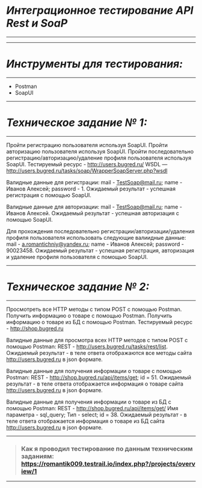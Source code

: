 # ***Интеграционное тестирование API Rest и SoaP***
-----------------------------------
-----------------------------------
# ***Инструменты для тестирования:***
-----------------------------------
- Postman
- SoapUI
***

# ***Техническое задание № 1:***
-----------------------------------
   Пройти регистрацию пользователя используя SoapUI. Пройти авторизацию пользователя используя SoapUI. Пройти последовательно регистрацию/авторизацию/удаление профиля пользователя используя SoapUI.
Тестируемый ресурс - http://users.bugred.ru/
WSDL — http://users.bugred.ru/tasks/soap/WrapperSoapServer.php?wsdl 

Валидные данные для регистрации: 
mail - TestSoap@mail.ru;
name - Иванов Алексей;
password - 1.
Ожидаемый результат - успешная регистрация с помощью SoapUI.

Валидные данные для авторизации: 
mail - TestSoap@mail.ru;
name - Иванов Алексей.
Ожидаемый результат - успешная авторизация  с помощью SoapUI.

Для прохождения последовательно регистрации/авторизации/удаления профиля пользователя использовать следующие валиидные данные: 
mail - a.romantichniy@yandex.ru;
name - Иванов Алексей;
password - 90023458.
Ожидаемый результат - успешная регистрация, авторизация и удаление профиля пользователя с помощью SoapUI.
***

# ***Техническое задание № 2:***
-----------------------------------
   Просмотреть все HTTP методы с типом POST с помощью Postman. Получить информацию о товаре  с помощью Postman. Получить информацию о товаре из БД с помощью Postman.
Тестируемый ресурс - http://shop.bugred.ru

Валидные данные для просмотра всех HTTP методов с типом POST с помощью Postman:
REST - http://users.bugred.ru/tasks/rest/list.
Ожидаемый результат - в теле ответа отображаются все методы сайта http://users.bugred.ru в json формате.

Валидные данные для получения информации о товаре  с помощью Postman:
REST - http://shop.bugred.ru/api/items/get;
id = 51.
Ожидаемый результат - в теле ответа отображается информация о товаре сайта http://users.bugred.ru в json формате.

Валидные данные для получения информации о товаре из БД с помощью Postman:
REST - http://shop.bugred.ru/api/items/get/
Имя параметра - sql_query;
Тип - select; 
id = 38.
Ожидаемый результат - в теле ответа отображается информация о товаре из БД сайта http://users.bugred.ru в json формате.
***
>### Как я проводил тестирование по данным техническим заданиям: https://romantik009.testrail.io/index.php?/projects/overview/1  
***
 
